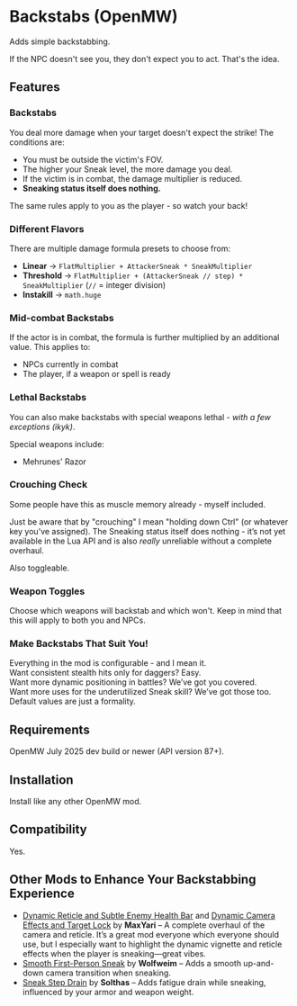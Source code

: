 # Backstabs (OpenMW)

Adds simple backstabbing.

If the NPC doesn't see you, they don't expect you to act. That's the idea.

## Features

### Backstabs

You deal more damage when your target doesn't expect the strike! The conditions are:

- You must be outside the victim's FOV.
- The higher your Sneak level, the more damage you deal.
- If the victim is in combat, the damage multiplier is reduced.
- **Sneaking status itself does nothing.**

The same rules apply to you as the player - so watch your back!

### Different Flavors

There are multiple damage formula presets to choose from:

- **Linear** -> `FlatMultiplier + AttackerSneak * SneakMultiplier`
- **Threshold** -> `FlatMultiplier + (AttackerSneak // step) * SneakMultiplier` (`//` = integer division)
- **Instakill** -> `math.huge`

### Mid-combat Backstabs

If the actor is in combat, the formula is further multiplied by an additional value. This applies to:

- NPCs currently in combat
- The player, if a weapon or spell is ready

### Lethal Backstabs

You can also make backstabs with special weapons lethal - _with a few exceptions (ikyk)_.

Special weapons include:

- Mehrunes' Razor

### Crouching Check

Some people have this as muscle memory already - myself included.

Just be aware that by "crouching" I mean "holding down Ctrl" (or whatever key you’ve assigned). The Sneaking status itself does nothing - it’s not yet available in the Lua API and is also *really* unreliable without a complete overhaul.

Also toggleable.

### Weapon Toggles

Choose which weapons will backstab and which won't. Keep in mind that this will apply to both you and NPCs.

### Make Backstabs That Suit You!

Everything in the mod is configurable - and I mean it.  
Want consistent stealth hits only for daggers? Easy.  
Want more dynamic positioning in battles? We’ve got you covered.  
Want more uses for the underutilized Sneak skill? We’ve got those too.  
Default values are just a formality.

## Requirements

OpenMW July 2025 dev build or newer (API version 87+).

## Installation

Install like any other OpenMW mod.

## Compatibility

Yes.

## Other Mods to Enhance Your Backstabbing Experience

- [Dynamic Reticle and Subtle Enemy Health Bar](https://www.nexusmods.com/morrowind/mods/56584) and [Dynamic Camera Effects and Target Lock](https://www.nexusmods.com/morrowind/mods/55327) by **MaxYari** – A complete overhaul of the camera and reticle. It’s a great mod everyone which everyone should use, but I especially want to highlight the dynamic vignette and reticle effects when the player is sneaking—great vibes.
- [Smooth First-Person Sneak](https://www.nexusmods.com/morrowind/mods/55241) by **Wolfweim** – Adds a smooth up-and-down camera transition when sneaking.
- [Sneak Step Drain](https://www.nexusmods.com/morrowind/mods/52382) by **Solthas** – Adds fatigue drain while sneaking, influenced by your armor and weapon weight.